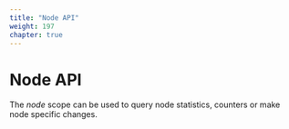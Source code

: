 ```yaml
---
title: "Node API"
weight: 197
chapter: true
---
```


# Node API

The *node* scope can be used to query node statistics, counters or make
node specific changes.
